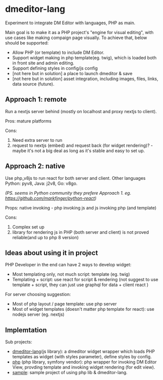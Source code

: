 # dmeditor-lang

Experiment to integrate DM Editor with languages, PHP as main.

Main goal is to make it as a PHP project's "engine for visual editing", with use cases like making compaign page visually. To achieve that, below should be supported:

- Allow PHP (or template) to include DM Editor.
- Support widget making in php template(eg. twig), which is loaded both in front site and admin editing.
- Support defining styles in config/js config
- [not here but in solution] a place to launch dmeditor & save
- [not here but in solution] asset integration, including images, files, links, data source (future).

## Approach 1: remote

Run a nextjs server behind (mostly on localhost and proxy nextjs to client).

Pros: mature platforms

Cons:

1. Need extra server to run
2. request to nextjs (embed) and request back (for widget rendering)? - maybe it's not a big deal as long as it's stable and easy to set up.

## Approach 2: native

Use php_v8js to run react for both server and client. Other languages Python: pyv8, Java: j2v8, Go: v8go.

_(PS. seems in Python community they prefere Approach 1. eg. https://github.com/markfinger/python-react)_

Props: native invoking - php invoking js and js invoking php (and template)

Cons:

1. Complex set up
2. library for rendering js in PHP (both server and client) is not proved reliable(and up to php 8 version)

## Ideas about using it in project

PHP Developer in the end can have 2 ways to develop widget:

- Most templating only, not much script: template (eg. twig)
- Templating + script: use react for script & rendering (not suggest to use template + script, they can just use graphql for data + client react )

For server choosing suggestion:

- Most of php layout / page template: use php server
- Most of widget templates (doesn't matter php template for react): use nodejs server (eg. nextjs)

## Implemtation

Sub projects:

- [dmeditor-lang](./dmeditor-lang)(js library): a dmeditor widget wrapper which loads PHP templates as widget (with styles parameter), define styles by config.
- [php](./php) (php library, symfony vendor): php wrapper for invoking DM Editor View, provding template and invoking widget rendering (for edit view).
- [sample](./sample): sample project of using php lib & dmeditor-lang.
